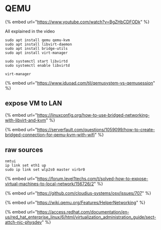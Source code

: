 # QEMU

{% embed url="https://www.youtube.com/watch?v=BgZHbCDFODk" %}

All explained in the video

```
sudo apt install qemu qemu-kvm
sudo apt install libvirt-daemon
sudo apt install bridge-utils
sudo apt install virt-manager

```

```
sudo systemctl start libvirtd
sudo systemctl enable libvirtd
```

```
virt-manager
```

{% embed url="https://www.iduoad.com/til/qemusystem-vs-qemusession" %}

## expose VM to LAN

{% embed url="https://linuxconfig.org/how-to-use-bridged-networking-with-libvirt-and-kvm" %}

{% embed url="https://serverfault.com/questions/1059099/how-to-create-bridged-connection-for-qemu-kvm-with-wifi" %}

## raw sources

```
nmtui
ip link set eth1 up
sudo ip link set wlp2s0 master virbr0

```

{% embed url="https://forum.level1techs.com/t/solved-how-to-expose-virtual-machines-to-local-network/156726/2" %}

{% embed url="https://github.com/cloudius-systems/osv/issues/707" %}

{% embed url="https://wiki.qemu.org/Features/HelperNetworking" %}

{% embed url="https://access.redhat.com/documentation/en-us/red_hat_enterprise_linux/6/html/virtualization_administration_guide/sect-attch-nic-physdev" %}
